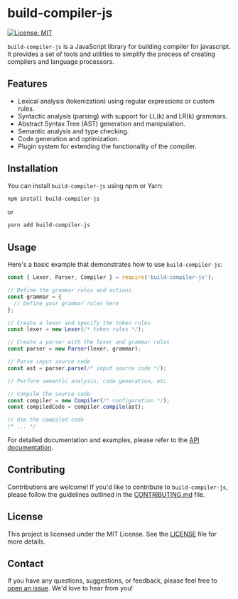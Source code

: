 
# build-compiler-js

[![License: MIT](https://img.shields.io/badge/License-MIT-blue.svg)](https://opensource.org/licenses/MIT)

`build-compiler-js` is a JavaScript library for building compiler for javascript. It provides a set of tools and utilities to simplify the process of creating compilers and language processors.

## Features

- Lexical analysis (tokenization) using regular expressions or custom rules.
- Syntactic analysis (parsing) with support for LL(k) and LR(k) grammars.
- Abstract Syntax Tree (AST) generation and manipulation.
- Semantic analysis and type checking.
- Code generation and optimization.
- Plugin system for extending the functionality of the compiler.

## Installation

You can install `build-compiler-js` using npm or Yarn:

```bash
npm install build-compiler-js
```

or

```bash
yarn add build-compiler-js
```

## Usage

Here's a basic example that demonstrates how to use `build-compiler-js`:

```javascript
const { Lexer, Parser, Compiler } = require('build-compiler-js');

// Define the grammar rules and actions
const grammar = {
  // Define your grammar rules here
};

// Create a lexer and specify the token rules
const lexer = new Lexer(/* token rules */);

// Create a parser with the lexer and grammar rules
const parser = new Parser(lexer, grammar);

// Parse input source code
const ast = parser.parse(/* input source code */);

// Perform semantic analysis, code generation, etc.

// Compile the source code
const compiler = new Compiler(/* configuration */);
const compiledCode = compiler.compile(ast);

// Use the compiled code
/* ... */
```

For detailed documentation and examples, please refer to the [API documentation](https://github.com/shavidze/build-compiler-js/tree/main/docs).

## Contributing

Contributions are welcome! If you'd like to contribute to `build-compiler-js`, please follow the guidelines outlined in the [CONTRIBUTING.md](CONTRIBUTING.md) file.

## License

This project is licensed under the MIT License. See the [LICENSE](LICENSE) file for more details.

## Contact

If you have any questions, suggestions, or feedback, please feel free to [open an issue](https://github.com/shavidze/build-compiler-js/issues). We'd love to hear from you!


